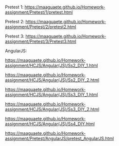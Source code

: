 Pretest 1:
https://maaguaete.github.io/Homework-assignment/Pretest/1/pretest.html

Pretest 2:
https://maaguaete.github.io/Homework-assignment/Pretest/2/pretest2.html

Pretest 3:
https://maaguaete.github.io/Homework-assignment/Pretest/3/Pretest3.html

AngularJS:

https://maaguaete.github.io/Homework-assignment/HCJS/Angular(JS)/Ss2_DIY_1.html

https://maaguaete.github.io/Homework-assignment/HCJS/Angular(JS)/Ss2_DIY_2.html

https://maaguaete.github.io/Homework-assignment/HCJS/Angular(JS)/Ss3_DIY_1.html

https://maaguaete.github.io/Homework-assignment/HCJS/Angular(JS)/Ss3_DIY_2.html

https://maaguaete.github.io/Homework-assignment/HCJS/Angular(JS)/Ss4_DIY.html

https://maaguaete.github.io/Homework-assignment/Pretest/AngularJS/pretest_AngularJS.html
